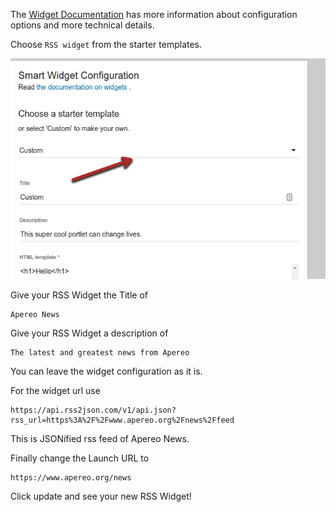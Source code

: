 The 
[Widget Documentation](http://uw-madison-doit.github.io/uw-frame/widgets.html) 
has more information about configuration options and more technical details.

Choose `RSS widget` from the starter templates.

![Image of the template dropdown](img/selectorDropDown.png)

Give your RSS Widget the Title of 
```
Apereo News
```

Give your RSS Widget a description of 
```
The latest and greatest news from Apereo
```

You can leave the widget configuration as it is.

For the widget url use 
```
https://api.rss2json.com/v1/api.json?rss_url=https%3A%2F%2Fwww.apereo.org%2Fnews%2Ffeed
```
This is JSONified rss feed of Apereo News.

Finally change the Launch URL to 
```
https://www.apereo.org/news
```

Click update and see your new RSS Widget!
